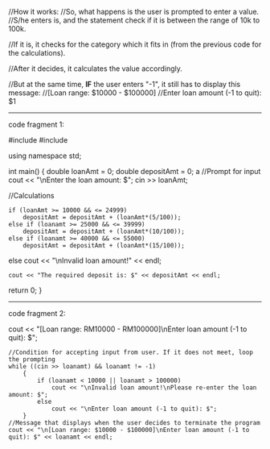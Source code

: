 //How it works:
//So, what happens is the user is prompted to enter a value.
//S/he enters is, and the statement check if it is between the range of 10k to 100k.

//If it is, it checks for the category which it fits in (from the previous code for the calculations).

//After it decides, it calculates the value accordingly.

//But at the same time, **IF** the user enters "-1", it still has to display this message:
//[Loan range: $10000 - $100000]
//Enter loan amount (-1 to quit): $1

****************************************************
code fragment 1:


#include <iostream>
#include <iomanip>

using namespace std;

int
main()
{
    double loanAmt = 0;
    double depositAmt = 0;
a
//Prompt for input
    cout << "\nEnter the loan amount: $";
    cin >> loanAmt;

//Calculations

    if (loanAmt >= 10000 && <= 24999)
        depositAmt = depositAmt + (loanAmt*(5/100));
    else if (loanamt >= 25000 && <= 39999)
        depositAmt = depositAmt + (loanAmt*(10/100));
    else if (loanamt >= 40000 && <= 55000)
        depositAmt = depositAmt + (loanAmt*(15/100));
   else
        cout << "\nInvalid loan amount!" << endl;

    cout << "The required deposit is: $" << depositAmt << endl;


return 0;
}


************************************************
code fragment 2:


 cout << "[Loan range: RM10000 - RM100000]\nEnter loan amount (-1 to quit): $";

    //Condition for accepting input from user. If it does not meet, loop the prompting
    while ((cin >> loanamt) && loanamt != -1)
        {
            if (loanamt < 10000 || loanamt > 100000)
                cout << "\nInvalid loan amount!\nPlease re-enter the loan amount: $";
            else
                cout << "\nEnter loan amount (-1 to quit): $";
        }
    //Message that displays when the user decides to terminate the program
    cout << "\n[Loan range: $10000 - $100000]\nEnter loan amount (-1 to quit): $" << loanamt << endl;
